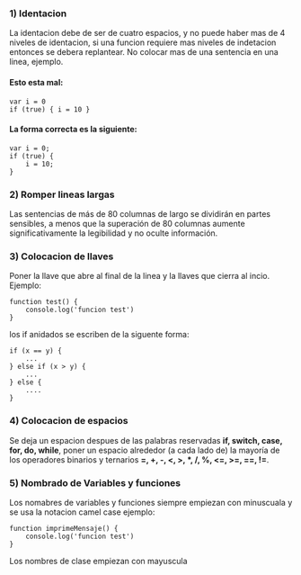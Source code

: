 ### 1) Identacion

La identacion debe de ser de cuatro espacios, y no puede haber mas de 4 niveles de identacion, si una funcion requiere mas niveles de indetacion entonces se debera replantear.
No colocar mas de una sentencia en una linea, ejemplo.
#### Esto esta mal:

``` [javascript]
var i = 0
if (true) { i = 10 }
```
#### La forma correcta es la siguiente:
``` [javascript]
var i = 0;
if (true) { 
    i = 10;
}
```

### 2) Romper lineas largas

Las sentencias de más de 80 columnas de largo se dividirán en partes sensibles, a menos que la superación de 80 columnas aumente significativamente la legibilidad y no oculte información.

### 3) Colocacion de llaves

Poner la llave que abre al final de la linea y la llaves que cierra al incio. Ejemplo:
``` [javascript]
function test() {
    console.log('funcion test')
}
```

los if anidados se escriben de la siguente forma:
``` [javascript]
if (x == y) {
    ...
} else if (x > y) {
    ...
} else {
    ....
}
```

### 4) Colocacion de espacios

Se deja un espacion despues de las palabras reservadas **if, switch, case, for, do, while**, poner un espacio alrededor (a cada lado de) la mayoría de los operadores binarios y ternarios **=, +, -, <, >, *, /, %, <=, >=, ==, !=**.

### 5) Nombrado de Variables y funciones
Los nomabres de variables y funciones siempre empiezan con minuscuala y se usa la notacion camel case ejemplo:

``` [javascript]
function imprimeMensaje() {
    console.log('funcion test')
}
```

Los nombres de clase empiezan con mayuscula








